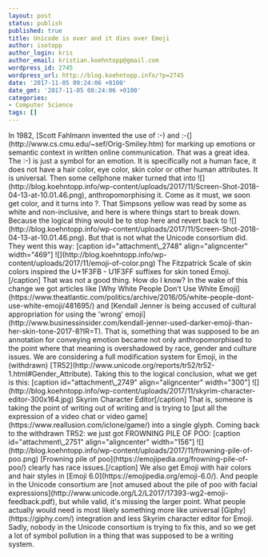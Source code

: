 ```yaml
---
layout: post
status: publish
published: true
title: Unicode is over and it dies over Emoji
author: isotopp
author_login: kris
author_email: kristian.koehntopp@gmail.com
wordpress_id: 2745
wordpress_url: http://blog.koehntopp.info/?p=2745
date: '2017-11-05 09:24:06 +0100'
date_gmt: '2017-11-05 08:24:06 +0100'
categories:
- Computer Science
tags: []
---
```

<p>In 1982, [Scott Fahlmann invented the use of :-) and :-(](http://www.cs.cmu.edu/~sef/Orig-Smiley.htm)&nbsp;for marking up emotions or semantic context in written online communication. That was a great idea. The :-) is just a symbol for an emotion. It is specifically not a human face, it does not have a hair color, eye color, skin color or other human attributes. It is universal. Then some cellphone maker turned that into ![](http://blog.koehntopp.info/wp-content/uploads/2017/11/Screen-Shot-2018-04-13-at-10.01.46.png), anthropomorphising it. Come as it must, we soon get color, and it turns into ?. That Simpsons yellow was read by some as white and non-inclusive, and here is where things start to break down. <!--more--> Because the logical thing would be to stop here and revert back to ![](http://blog.koehntopp.info/wp-content/uploads/2017/11/Screen-Shot-2018-04-13-at-10.01.46.png). But that is not what the Unicode consortium did. They went this way: [caption id="attachment\_2748" align="aligncenter" width="469"] ![](http://blog.koehntopp.info/wp-content/uploads/2017/11/emoji-of-color.png) The Fitzpatrick Scale of skin colors inspired the U+1F3FB - U1F3FF suffixes for skin toned Emoji.[/caption] That was not a good thing. How do I know? In the wake of this change we got articles like&nbsp;[Why White People Don’t Use White Emoji](https://www.theatlantic.com/politics/archive/2016/05/white-people-dont-use-white-emoji/481695/) and&nbsp;[Kendall Jenner is being accused of cultural appropriation for using the 'wrong' emoji](http://www.businessinsider.com/kendall-jenner-used-darker-emoji-than-her-skin-tone-2017-8?IR=T). That is, something that was supposed to be an annotation for conveying emotion became not only anthropomorphised to the point where that meaning is overshadowed by race, gender and culture issues. We are considering a full modification system for Emoji, in the (withdrawn)&nbsp;[TR52](http://www.unicode.org/reports/tr52/tr52-1.html#Gender_Attribute). Taking this to the logical conclusion, what we get is this: [caption id="attachment\_2749" align="aligncenter" width="300"] ![](http://blog.koehntopp.info/wp-content/uploads/2017/11/skyrim-character-editor-300x164.jpg) Skyrim Character Editor[/caption] That is, someone is taking the point of writing out of writing and is trying to [put all the expression of a video chat or video game](https://www.reallusion.com/iclone/game/) into a single glyph. Coming back to the withdrawn TR52: we just got FROWNING PILE OF POO: [caption id="attachment\_2751" align="aligncenter" width="156"] ![](http://blog.koehntopp.info/wp-content/uploads/2017/11/frowning-pile-of-poo.png) [Frowning pile of poo](https://emojipedia.org/frowning-pile-of-poo/) clearly has race issues.[/caption] We also get Emoji with hair colors and hair styles in [Emoji 6.0](https://emojipedia.org/emoji-6.0/). And people in the Unicode consortium are [not amused about the pile of poo with facial expressions](http://www.unicode.org/L2/L2017/17393-wg2-emoji-feedback.pdf), but while valid, it's missing the larger point. What people actually would need is most likely something more like universal [Giphy](https://giphy.com/) integration and less Skyrim character editor for Emoji. Sadly, nobody in the Unicode consortium is trying to fix this, and so we get a lot of symbol pollution in a thing that was supposed to be a writing system.</p>
